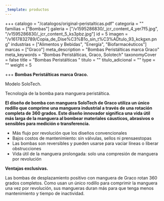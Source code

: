 ```yaml
---
_template: productos
---
```






+++
catalogo = "/catalogos/original-peristalticas.pdf"
categoria = ""
familias = ["Bombas"]
galeria = ["/v1595286830/_jcr_content_4_yer7f5.jpg", "/v1595286830/_jcr_content_5_ks3pbz.jpg"]
id = 5
imagen = "/v1617832789/Copia_de_Dise%C3%B1o_sin_t%C3%ADtulo_93_kckgxn.png"
industrias = ["Alimentos y Bebidas", "Energía", "Biofarmacéuticos"]
marcas = ["Graco"]
meta_description = "Bombas Peristálticas marca Graco"
meta_keywords = "Bombas Peristálticas, Graco, Solotech"
taxonomyCover = false
title = "Bombas Peristálticas "
titulo = ""
titulo_adicional = ""
type = ""
weight = 5

+++
**Bombas Peristálticas marca Graco.**

Modelo SoloTech.

Tecnología de la bomba para manguera peristáltica.

**El diseño de bomba con manguera SoloTech de Graco utiliza un único rodillo que comprime una manguera industrial a través de una rotación completa de 360 grados. Este diseño innovador significa una vida útil más larga de la manguera al bombear materiales cáusticos, abrasivos o sensibles para medición o transferencia.**

* Más flujo por revolución que los diseños convencionales
* Bajos costos de mantenimiento: sin válvulas, sellos ni prensaestopas
* Las bombas son reversibles y pueden usarse para vaciar líneas o liberar obstrucciones
* Vida útil de la manguera prolongada: solo una compresión de manguera por revolución

**Ventajas exclusivas.**

Las bombas de desplazamiento positivo con manguera de Graco rotan 360 grados completos. Como usan un único rodillo para comprimir la manguera una vez por revolución, sus mangueras duran más para que tenga menos mantenimiento y tiempo de inactividad.
